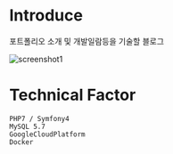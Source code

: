 # Introduce
포트폴리오 소개 및 개발일람등을 기술할 블로그 <br>

![screenshot1](./screenshot/localhost.png) <br>

#  Technical Factor
```
PHP7 / Symfony4
MySQL 5.7
GoogleCloudPlatform
Docker
```


